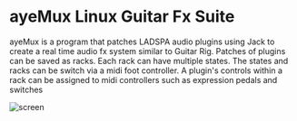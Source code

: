# ayeMux Linux Guitar Fx Suite
ayeMux is a program that patches LADSPA audio plugins using Jack to create a real time audio fx system similar to Guitar Rig. Patches of plugins can be saved as racks. Each rack can have multiple states. The states and racks can be switch via a midi foot controller. A plugin's controls within a rack can be assigned to midi controllers such as expression pedals and switches

![screen](https://user-images.githubusercontent.com/171307/208634307-343bff7c-373c-4570-a0bc-7f91a4efaa23.jpg)
